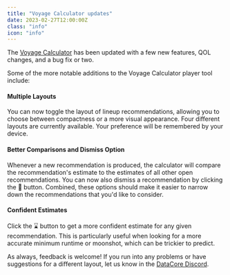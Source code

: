 ```yaml
---
title: "Voyage Calculator updates"
date: 2023-02-27T12:00:00Z
class: "info"
icon: "info"
---
```

The [Voyage Calculator](/playertools?tool=voyage) has been updated with a few new features, QOL changes, and a bug fix or two.<!-- end -->

Some of the more notable additions to the Voyage Calculator player tool include:

#### Multiple Layouts
You can now toggle the layout of lineup recommendations, allowing you to choose between compactness or a more visual appearance. Four different layouts are currently available. Your preference will be remembered by your device.

#### Better Comparisons and Dismiss Option
Whenever a new recommendation is produced, the calculator will compare the recommendation's estimate to the estimates of all other open recommendations. You can now also dismiss a recommendation by clicking the 🚫 button. Combined, these options should make it easier to narrow down the recommendations that you'd like to consider.

#### Confident Estimates
Click the ⌛ button to get a more confident estimate for any given recommendation. This is particularly useful when looking for a more accurate minimum runtime or moonshot, which can be trickier to predict.

As always, feedback is welcome! If you run into any problems or have suggestions for a different layout, let us know in the [DataCore Discord](https://discord.gg/2SY8W7Aeme).
